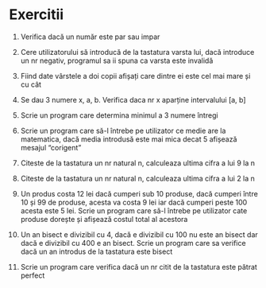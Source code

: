 # Exercitii

1) Verifica dacă un număr este par sau impar

2) Cere utilizatorului să introducă de la tastatura varsta lui, dacă introduce un nr negativ, programul sa ii spuna ca varsta este invalidă

3) Fiind date vârstele a doi copii afișați care dintre ei este cel mai mare și cu cât

4) Se dau 3 numere x, a, b. Verifica daca nr x aparține intervalului [a, b]

5) Scrie un program care determina minimul a 3 numere întregi

6) Scrie un program care să-l întrebe pe utilizator ce medie are la matematica, dacă media introdusă este mai mica decat 5 afișează mesajul “corigent”

7) Citeste de la tastatura un nr natural n, calculeaza ultima cifra a lui 9 la n

8) Citeste de la tastatura un nr natural n, calculeaza ultima cifra a lui 2 la n

9) Un produs costa 12 lei dacă cumperi sub 10 produse, dacă cumperi între 10 și 99 de produse, acesta va costa 9 lei iar dacă cumperi peste 100 acesta este 5 lei. Scrie un program care să-l întrebe pe utilizator cate produse dorește și afișează costul total al acestora

10) Un an bisect e divizibil cu 4, dacă e divizibil cu 100 nu este an bisect dar dacă e divizibil cu 400 e an bisect. Scrie un program care sa verifice dacă un an introdus de la tastatura este bisect

12) Scrie un program care verifica dacă un nr citit de la tastatura este pătrat perfect